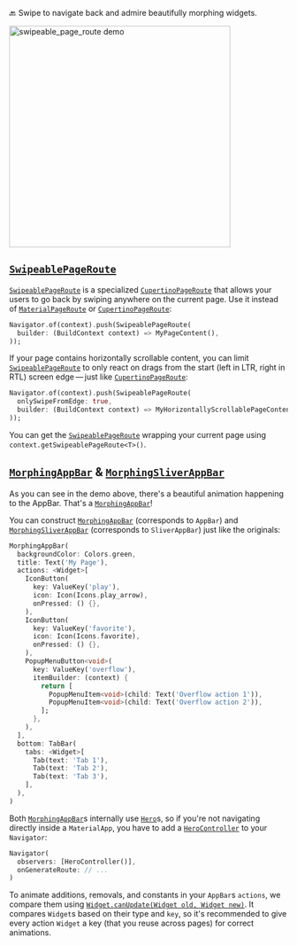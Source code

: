 🔙 Swipe to navigate back and admire beautifully morphing widgets.

<img src="https://github.com/JonasWanke/swipeable_page_route/raw/main/doc/demo.gif?raw=true" width="400px" alt="swipeable_page_route demo" />


## [`SwipeablePageRoute`]

[`SwipeablePageRoute`] is a specialized [`CupertinoPageRoute`] that allows your users to go back by swiping anywhere on the current page. Use it instead of [`MaterialPageRoute`] or [`CupertinoPageRoute`]:

```dart
Navigator.of(context).push(SwipeablePageRoute(
  builder: (BuildContext context) => MyPageContent(),
));
```

If your page contains horizontally scrollable content, you can limit [`SwipeablePageRoute`] to only react on drags from the start (left in LTR, right in RTL) screen edge — just like [`CupertinoPageRoute`]:

```dart
Navigator.of(context).push(SwipeablePageRoute(
  onlySwipeFromEdge: true,
  builder: (BuildContext context) => MyHorizontallyScrollablePageContent(),
));
```

You can get the [`SwipeablePageRoute`] wrapping your current page using `context.getSwipeablePageRoute<T>()`.

## [`MorphingAppBar`] & [`MorphingSliverAppBar`]

As you can see in the demo above, there's a beautiful animation happening to the AppBar. That's a [`MorphingAppBar`]!

You can construct [`MorphingAppBar`] (corresponds to `AppBar`) and [`MorphingSliverAppBar`] (corresponds to `SliverAppBar`) just like the originals:

```dart
MorphingAppBar(
  backgroundColor: Colors.green,
  title: Text('My Page'),
  actions: <Widget>[
    IconButton(
      key: ValueKey('play'),
      icon: Icon(Icons.play_arrow),
      onPressed: () {},
    ),
    IconButton(
      key: ValueKey('favorite'),
      icon: Icon(Icons.favorite),
      onPressed: () {},
    ),
    PopupMenuButton<void>(
      key: ValueKey('overflow'),
      itemBuilder: (context) {
        return [
          PopupMenuItem<void>(child: Text('Overflow action 1')),
          PopupMenuItem<void>(child: Text('Overflow action 2')),
        ];
      },
    ),
  ],
  bottom: TabBar(
    tabs: <Widget>[
      Tab(text: 'Tab 1'),
      Tab(text: 'Tab 2'),
      Tab(text: 'Tab 3'),
    ],
  ),
)
```

Both [`MorphingAppBar`]s internally use [`Hero`]s, so if you're not navigating directly inside a `MaterialApp`, you have to add a [`HeroController`] to your `Navigator`:

```dart
Navigator(
  observers: [HeroController()],
  onGenerateRoute: // ...
)
```

To animate additions, removals, and constants in your `AppBar`s `actions`, we compare them using [`Widget.canUpdate(Widget old, Widget new)`]. It compares `Widget`s based on their type and `key`, so it's recommended to give every action `Widget` a key (that you reuse across pages) for correct animations.

<!-- Flutter -->
[`CupertinoPageRoute`]: https://api.flutter.dev/flutter/cupertino/CupertinoPageRoute-class.html
[`Hero`]: https://api.flutter.dev/flutter/widgets/Hero-class.html
[`HeroController`]: https://api.flutter.dev/flutter/widgets/HeroController-class.html
[`MaterialPageRoute`]: https://api.flutter.dev/flutter/material/MaterialPageRoute-class.html
[`Widget.canUpdate(Widget old, Widget new)`]: https://api.flutter.dev/flutter/widgets/Widget/canUpdate.html
<!-- swipeable_page_route -->
[`MorphingAppBar`]: https://pub.dev/documentation/swipeable_page_route/latest/swipeable_page_route/MorphingAppBar-class.html
[`MorphingSliverAppBar`]: https://pub.dev/documentation/swipeable_page_route/latest/swipeable_page_route/MorphingSliverAppBar-class.html
[`SwipeablePageRoute`]: https://pub.dev/documentation/swipeable_page_route/latest/swipeable_page_route/SwipeablePageRoute-class.html
